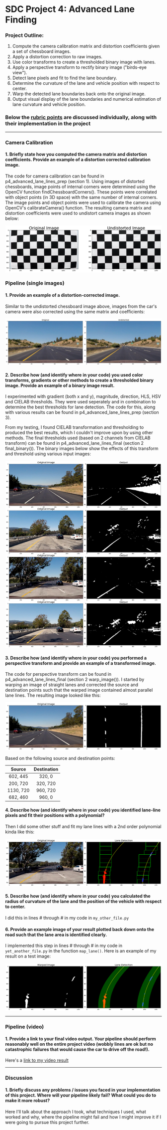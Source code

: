 # SDC Project 4: Advanced Lane Finding

### Project Outline:
1. Compute the camera calibration matrix and distortion coefficients given a set of chessboard images.
2. Apply a distortion correction to raw images.
3. Use color transforms to create a thresholded binary image with lanes.
4. Apply a perspective transform to rectify binary image ("birds-eye view").
5. Detect lane pixels and fit to find the lane boundary.
6. Determine the curvature of the lane and vehicle position with respect to center.
7. Warp the detected lane boundaries back onto the original image.
8. Output visual display of the lane boundaries and numerical estimation of lane curvature and vehicle position.

[//]: # (Image References)

[image1]: ./output_images/01_undistort.png "Undistorted"
[image2]: ./output_images/01_undistort2.png "Undistorted"
[image3]: ./output_images/02_binary.png "Binary"
[image4]: ./output_images/03_warped.png "Warped"
[image5]: ./output_images/04_window_search.png "Window Search"
[image6]: ./output_images/05_lanes.png "Detected Lanes"
[image7]: ./output_images/06_output.png "Unwarped Output"
[image8]: ./output_images/07_final_test.png "Final Pipeline Test"
[video1]: ./output_video.mp4 "Output Video"


### Below the [rubric points](https://review.udacity.com/#!/rubrics/571/view) are discussed individually, along with their implementation in the project

---

### Camera Calibration

#### 1. Briefly state how you computed the camera matrix and distortion coefficients. Provide an example of a distortion corrected calibration image.

The code for camera calibration can be found in p4_advanced_lane_lines_prep (section 1). Using images of distorted chessboards, image points of internal corners were determined using the OpenCV function findChessboardCorners(). These points were correlated with object points (in 3D space) with the same number of internal corners. The image points and object points were used to calibrate the camera using OpenCV's calibrateCamera() function. The resulting camera matrix and distortion coefficients were used to undistort camera images as shown below:

![alt text][image1]

### Pipeline (single images)

#### 1. Provide an example of a distortion-corrected image.

Similar to the undistorted chessboard image above, images from the car's camera were also corrected using the same matrix and coefficients:

![alt text][image2]

#### 2. Describe how (and identify where in your code) you used color transforms, gradients or other methods to create a thresholded binary image.  Provide an example of a binary image result.

I experimented with gradient (both x and y), magnitude, direction, HLS, HSV and CIELAB thresholds. They were used seperately and in combination to determine the best thresholds for lane detection. The code for this, along with various results can be found in p4_advanced_lane_lines_prep (section 3).

From my testing, I found CIELAB transformation and thresholding to produced the best results, which I couldn't improve upon by using other methods. The final thresholds used (based on 2 channels from CIELAB transform) can be found in p4_advanced_lane_lines_final (section 2 final_binary()). The binary images below show the effects of this transform and threshold using various input images:

![alt text][image3]

#### 3. Describe how (and identify where in your code) you performed a perspective transform and provide an example of a transformed image.

The code for perspective transform can be found in p4_advanced_lane_lines_final (section 2 warp_image()). I started by warping an image of straight lanes and corrected the source and destination points such that the warped image contained almost parallel lane lines. The resulting image looked like this:

![alt text][image4]

Based on the following source and destination points:

| Source        | Destination   | 
|:-------------:|:-------------:| 
| 602, 445      | 320, 0        | 
| 200, 720      | 320, 720      |
| 1130, 720     | 960, 720      |
| 682, 460      | 960, 0        |


#### 4. Describe how (and identify where in your code) you identified lane-line pixels and fit their positions with a polynomial?

Then I did some other stuff and fit my lane lines with a 2nd order polynomial kinda like this:

![alt text][image5]

#### 5. Describe how (and identify where in your code) you calculated the radius of curvature of the lane and the position of the vehicle with respect to center.

I did this in lines # through # in my code in `my_other_file.py`

#### 6. Provide an example image of your result plotted back down onto the road such that the lane area is identified clearly.

I implemented this step in lines # through # in my code in `yet_another_file.py` in the function `map_lane()`.  Here is an example of my result on a test image:

![alt text][image6]

---

### Pipeline (video)

#### 1. Provide a link to your final video output.  Your pipeline should perform reasonably well on the entire project video (wobbly lines are ok but no catastrophic failures that would cause the car to drive off the road!).

Here's a [link to my video result](./project_video.mp4)

---

### Discussion

#### 1. Briefly discuss any problems / issues you faced in your implementation of this project.  Where will your pipeline likely fail?  What could you do to make it more robust?

Here I'll talk about the approach I took, what techniques I used, what worked and why, where the pipeline might fail and how I might improve it if I were going to pursue this project further.  
